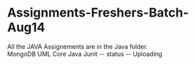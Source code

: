 # Assignments-Freshers-Batch-Aug14
All the JAVA Assignements are in the Java folder.  
MongoDB
UML
Core Java 
Junit -- status -- Uploading


